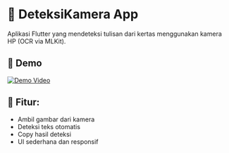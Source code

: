 # 📱 DeteksiKamera App

Aplikasi Flutter yang mendeteksi tulisan dari kertas menggunakan kamera HP (OCR via MLKit).

## 🎥 Demo

[![Demo Video](https://img.youtube.com/vi/apT1yMAlHew/0.jpg)](https://www.youtube.com/watch?v=apT1yMAlHew)

## 🔧 Fitur:
- Ambil gambar dari kamera
- Deteksi teks otomatis
- Copy hasil deteksi
- UI sederhana dan responsif
